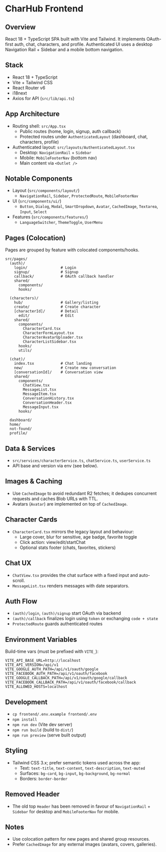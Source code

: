 # CharHub Frontend

## Overview
React 18 + TypeScript SPA built with Vite and Tailwind. It implements OAuth-first auth, chat, characters, and profile. Authenticated UI uses a desktop Navigation Rail + Sidebar and a mobile bottom navigation.

## Stack
- React 18 + TypeScript
- Vite + Tailwind CSS
- React Router v6
- i18next
- Axios for API (`src/lib/api.ts`)

## App Architecture
- Routing shell: `src/App.tsx`
  - Public routes (home, login, signup, auth callback)
  - Protected routes under `AuthenticatedLayout` (dashboard, chat, characters, profile)
- Authenticated layout: `src/layouts/AuthenticatedLayout.tsx`
  - Desktop: `NavigationRail` + `Sidebar`
  - Mobile: `MobileFooterNav` (bottom nav)
  - Main content via `<Outlet />`

## Notable Components
- Layout (`src/components/layout/`)
  - `NavigationRail`, `Sidebar`, `ProtectedRoute`, `MobileFooterNav`
- UI (`src/components/ui/`)
  - `Button`, `Dialog`, `Modal`, `SmartDropdown`, `Avatar`, `CachedImage`, `Textarea`, `Input`, `Select`
- Features (`src/components/features/`)
  - `LanguageSwitcher`, `ThemeToggle`, `UserMenu`

## Pages (Colocation)
Pages are grouped by feature with colocated components/hooks.

```
src/pages/
  (auth)/
    login/               # Login
    signup/              # Signup
    callback/            # OAuth callback handler
    shared/
      components/
      hooks/

  (characters)/
    hub/                 # Gallery/listing
    create/              # Create character
    [characterId]/       # Detail
      edit/              # Edit
    shared/
      components/
        CharacterCard.tsx
        CharacterFormLayout.tsx
        CharacterAvatarUploader.tsx
        CharacterListSidebar.tsx
      hooks/
      utils/

  (chat)/
    index.tsx            # Chat landing
    new/                 # Create new conversation
    [conversationId]/    # Conversation view
    shared/
      components/
        ChatView.tsx
        MessageList.tsx
        MessageItem.tsx
        ConversationHistory.tsx
        ConversationHeader.tsx
        MessageInput.tsx
      hooks/

  dashboard/
  home/
  not-found/
  profile/
```

## Data & Services
- `src/services/characterService.ts`, `chatService.ts`, `userService.ts`
- API base and version via env (see below).

## Images & Caching
- Use `CachedImage` to avoid redundant R2 fetches; it dedupes concurrent requests and caches Blob URLs with TTL.
- Avatars (`Avatar`) are implemented on top of `CachedImage`.

## Character Cards
- `CharacterCard.tsx` mirrors the legacy layout and behaviour:
  - Large cover, blur for sensitive, age badge, favorite toggle
  - Click action: view/edit/startChat
  - Optional stats footer (chats, favorites, stickers)

## Chat UX
- `ChatView.tsx` provides the chat surface with a fixed input and auto-scroll.
- `MessageList.tsx` renders messages with date separators.

## Auth Flow
- `(auth)/login`, `(auth)/signup` start OAuth via backend
- `(auth)/callback` finalizes login using `token` or exchanging `code + state`
- `ProtectedRoute` guards authenticated routes

## Environment Variables
Build-time vars (must be prefixed with `VITE_`):
```
VITE_API_BASE_URL=http://localhost
VITE_API_VERSION=/api/v1
VITE_GOOGLE_AUTH_PATH=/api/v1/oauth/google
VITE_FACEBOOK_AUTH_PATH=/api/v1/oauth/facebook
VITE_GOOGLE_CALLBACK_PATH=/api/v1/oauth/google/callback
VITE_FACEBOOK_CALLBACK_PATH=/api/v1/oauth/facebook/callback
VITE_ALLOWED_HOSTS=localhost
```

## Development
- `cp frontend/.env.example frontend/.env`
- `npm install`
- `npm run dev` (Vite dev server)
- `npm run build` (build to `dist/`)
- `npm run preview` (serve built output)

## Styling
- Tailwind CSS 3.x; prefer semantic tokens used across the app:
  - Text: `text-title`, `text-content`, `text-description`, `text-muted`
  - Surfaces: `bg-card`, `bg-input`, `bg-background`, `bg-normal`
  - Borders: `border-border`

## Removed Header
- The old top `Header` has been removed in favour of `NavigationRail` + `Sidebar` for desktop and `MobileFooterNav` for mobile.

## Notes
- Use colocation pattern for new pages and shared group resources.
- Prefer `CachedImage` for any external images (avatars, covers, galleries).
